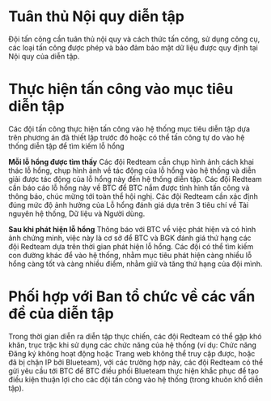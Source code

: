 # Tuân thủ Nội quy diễn tập
Đội tấn công cần tuân thủ nội quy và cách thức tấn công, sử dụng công cụ, các loại tấn công được phép và bảo đảm bảo mật dữ liệu được quy định tại Nội quy của diễn tập.

# Thực hiện tấn công vào mục tiêu diễn tập
Các đội tấn công thực hiện tấn công vào hệ thống mục tiêu diễn tập dựa trên phương án đã thiết lập trước đó hoặc có thể tấn công tự do vào hệ thống diễn tập để tìm kiếm lỗ hổng

**Mỗi lỗ hổng được tìm thấy**
Các đội Redteam cần chụp hình ảnh cách khai thác lỗ hổng, chụp hình ảnh về tác động của lỗ hổng vào hệ thống và diễn giải được tác động của lỗ hổng này đến hệ thống diễn tập.
Các đội Redteam cần báo cáo lỗ hổng này về BTC để BTC nắm được tình hình tấn công và thông báo, chúc mừng tới toàn thể hội nghị.
Các đội Redteam cần xác định đúng mức độ ảnh hưởng của Lỗ hổng đánh giá dựa trên 3 tiêu chí về Tài nguyên hệ thống, Dữ liệu và Người dùng.

**Sau khi phát hiện lỗ hổng**
Thông báo với BTC về việc phát hiện và có hình ảnh chứng minh, việc này là cơ sở để BTC và BGK đánh giá thứ hạng các đội Redteam dựa trên thời gian phát hiện lỗ hổng.
Các đội có thể tìm kiếm con đường khác để vào hệ thống, nhằm mục tiêu phát hiện càng nhiều lỗ hổng càng tốt và càng nhiều điểm, nhằm giữ và tăng thứ hạng của đội mình.

# Phối hợp với Ban tổ chức về các vấn đề của diễn tập
Trong thời gian diễn ra diễn tập thực chiến, các đội Redteam có thể gặp khó khăn, trục trặc khi sử dụng các chức năng của hệ thống (ví dụ: Chức năng Đăng ký không hoạt động hoặc Trang web không thể truy cập được, hoặc đã bị chặn IP bởi Blueteam), với các trường hợp này, các đội Redteam có thể gửi yêu cầu tới BTC để BTC điều phối Blueteam thực hiện khắc phục để tạo điều kiện thuận lợi cho các đội tấn công vào hệ thống (trong khuôn khổ diễn tập).
